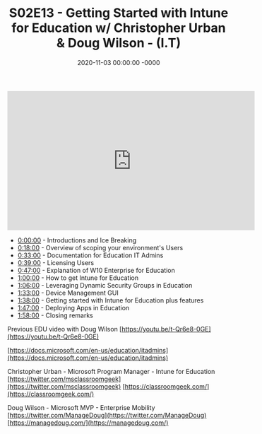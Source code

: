 ﻿---
layout: post
title: "S02E13 - Getting Started with Intune for Education w/ Christopher Urban & Doug Wilson - (I.T)"
date: 2020-11-03 00:00:00 -0000
categories:
---

<iframe loading="lazy" width="560" height="315" src="https://www.youtube.com/embed/mjp2_mNqlgw" title="YouTube video player" frameborder="0" allow="accelerometer; autoplay; clipboard-write; encrypted-media; gyroscope; picture-in-picture" allowfullscreen></iframe>

 * [0:00:00](https://www.youtube.com/watch?v=mjp2_mNqlgw&t=0s) - Introductions and Ice Breaking
 * [0:18:00](https://www.youtube.com/watch?v=mjp2_mNqlgw&t=1080s) - Overview of scoping your environment's Users
 * [0:33:00](https://www.youtube.com/watch?v=mjp2_mNqlgw&t=1980s) - Documentation for Education IT Admins
 * [0:39:00](https://www.youtube.com/watch?v=mjp2_mNqlgw&t=2340s) - Licensing Users
 * [0:47:00](https://www.youtube.com/watch?v=mjp2_mNqlgw&t=2820s) - Explanation of W10 Enterprise for Education
 * [1:00:00](https://www.youtube.com/watch?v=mjp2_mNqlgw&t=60s) - How to get Intune for Education
 * [1:06:00](https://www.youtube.com/watch?v=mjp2_mNqlgw&t=420s) - Leveraging Dynamic Security Groups in Education
 * [1:33:00](https://www.youtube.com/watch?v=mjp2_mNqlgw&t=2040s) - Device Management GUI
 * [1:38:00](https://www.youtube.com/watch?v=mjp2_mNqlgw&t=2340s) - Getting started with Intune for Education plus features
 * [1:47:00](https://www.youtube.com/watch?v=mjp2_mNqlgw&t=2880s) - Deploying Apps in Education
 * [1:58:00](https://www.youtube.com/watch?v=mjp2_mNqlgw&t=3540s) - Closing remarks

Previous EDU video with Doug Wilson
[https://youtu.be/t-Qr6e8-0GE](https://youtu.be/t-Qr6e8-0GE)

[https://docs.microsoft.com/en-us/education/itadmins](https://docs.microsoft.com/en-us/education/itadmins)

Christopher Urban - Microsoft Program Manager - Intune for Education
[https://twitter.com/msclassroomgeek](https://twitter.com/msclassroomgeek)
[https://classroomgeek.com/](https://classroomgeek.com/)

Doug Wilson - Microsoft MVP - Enterprise Mobility
[https://twitter.com/ManageDoug](https://twitter.com/ManageDoug)
[https://managedoug.com/](https://managedoug.com/)

